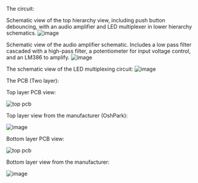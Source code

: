 The circuit:



Schematic view of the top hierarchy view, including push button debouncing, with an audio amplifier and LED multiplexer in lower hierarchy schematics.
![image](https://cloud.githubusercontent.com/assets/978364/26767795/f4711cda-4957-11e7-9208-0f26988bc92c.png)

Schematic view of the audio amplifier schematic. Includes a low pass filter cascaded with a high-pass filter, a potentiometer for input voltage control, and an LM386 to amplify.
![image](https://cloud.githubusercontent.com/assets/978364/26767841/56afc04a-4958-11e7-9f67-abed912e062b.png)

The schematic view of the LED multiplexing circuit:
![image](https://cloud.githubusercontent.com/assets/978364/26767860/74b221f0-4958-11e7-86df-0bac12ce8875.png)

The PCB (Two layer):

Top layer PCB view:

![top pcb](https://cloud.githubusercontent.com/assets/978364/26768223/388f4e2a-495b-11e7-84c7-0b7f1095eb1a.PNG)

Top layer view from the manufacturer (OshPark):

![image](https://cloud.githubusercontent.com/assets/978364/26767901/d2bb2684-4958-11e7-8a0e-c9e226c17802.png)

Bottom layer PCB view:

![top pcb](https://cloud.githubusercontent.com/assets/978364/26768228/404d49aa-495b-11e7-9248-36d65b4d8a98.PNG)

Bottom layer view from the manufacturer:

![image](https://cloud.githubusercontent.com/assets/978364/26767925/025f188c-4959-11e7-8742-422b03f9ee6a.png)

